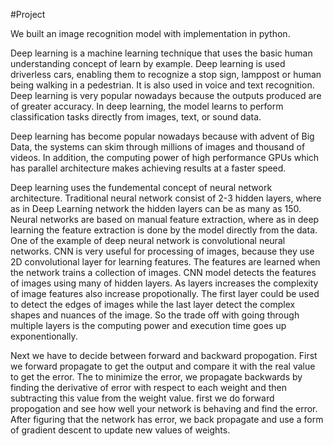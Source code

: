 #Project

We built an image recognition model with implementation in python.

Deep learning is a machine learning technique that uses the basic human understanding concept of learn by example. Deep learning is used driverless cars, enabling them to recognize a stop sign, lamppost or human being walking in a pedestrian. It is also used in voice and text recognition. Deep learning is very popular nowadays because the outputs produced are of greater accuracy. In deep learning, the model learns to perform classification tasks directly from images, text, or sound data.

Deep learning has become popular nowadays because with advent of Big Data, the systems can skim through millions of images and thousand of videos. In addition, the computing power of high performance GPUs which has parallel architecture makes achieving results at a faster speed.

Deep learning uses the fundemental concept of neural network architecture. Traditional neural network consist of 2-3 hidden layers, where as in Deep Learning network the hidden layers can be as many as 150. Neural networks are based on manual feature extraction, where as in deep learning the feature extraction is done by the model directly from the data. One of the example of deep neural network is convolutional neural networks. CNN is very useful for processing of images, because they use 2D convolutional layer for learning features. The features are learned when the network trains a collection of images. CNN model detects the features of images using many of hidden layers. As layers increases the complexity of image features also increase propotionally. The first layer could be used to detect the edges of images while the last layer detect the complex shapes and nuances of the image. So the trade off with going through multiple layers is the computing power and execution time goes up exponentionally.

Next we have to decide between forward and backward propogation. First we forward propagate to get the output and compare it with the real value to get the error. The to minimize the error, we propagate backwards by finding the derivative of error with respect to each weight and then subtracting this value from the weight value. first we do forward propogation and see how well your network is behaving and find the error. After figuring that the network has error, we back propagate and use a form of gradient descent to update new values of weights.
